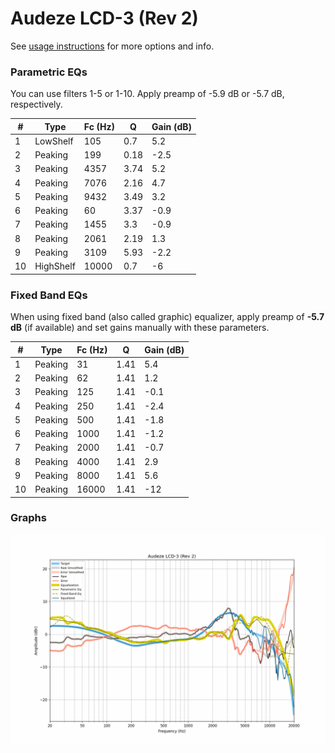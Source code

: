 # Audeze LCD-3 (Rev 2)
See [usage instructions](https://github.com/jaakkopasanen/AutoEq#usage) for more options and info.

### Parametric EQs
You can use filters 1-5 or 1-10. Apply preamp of -5.9 dB or -5.7 dB, respectively.

|   # | Type      |   Fc (Hz) |    Q |   Gain (dB) |
|-----|-----------|-----------|------|-------------|
|   1 | LowShelf  |       105 | 0.7  |         5.2 |
|   2 | Peaking   |       199 | 0.18 |        -2.5 |
|   3 | Peaking   |      4357 | 3.74 |         5.2 |
|   4 | Peaking   |      7076 | 2.16 |         4.7 |
|   5 | Peaking   |      9432 | 3.49 |         3.2 |
|   6 | Peaking   |        60 | 3.37 |        -0.9 |
|   7 | Peaking   |      1455 | 3.3  |        -0.9 |
|   8 | Peaking   |      2061 | 2.19 |         1.3 |
|   9 | Peaking   |      3109 | 5.93 |        -2.2 |
|  10 | HighShelf |     10000 | 0.7  |        -6   |

### Fixed Band EQs
When using fixed band (also called graphic) equalizer, apply preamp of **-5.7 dB** (if available) and set gains manually with these parameters.

|   # | Type    |   Fc (Hz) |    Q |   Gain (dB) |
|-----|---------|-----------|------|-------------|
|   1 | Peaking |        31 | 1.41 |         5.4 |
|   2 | Peaking |        62 | 1.41 |         1.2 |
|   3 | Peaking |       125 | 1.41 |        -0.1 |
|   4 | Peaking |       250 | 1.41 |        -2.4 |
|   5 | Peaking |       500 | 1.41 |        -1.8 |
|   6 | Peaking |      1000 | 1.41 |        -1.2 |
|   7 | Peaking |      2000 | 1.41 |        -0.7 |
|   8 | Peaking |      4000 | 1.41 |         2.9 |
|   9 | Peaking |      8000 | 1.41 |         5.6 |
|  10 | Peaking |     16000 | 1.41 |       -12   |

### Graphs
![](./Audeze%20LCD-3%20(Rev%202).png)
